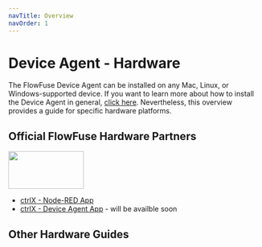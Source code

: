 ```yaml
---
navTitle: Overview
navOrder: 1
---
```


# Device Agent - Hardware

The FlowFuse Device Agent can be installed on any Mac, Linux, or Windows-supported device. If you want to learn more about how to install the Device Agent in general, [click here](/docs/device-agent/install.md). Nevertheless, this overview provides a guide for specific hardware platforms.

## Official FlowFuse Hardware Partners

<a href="https://developer.community.boschrexroth.com/t5/Store-and-How-to/FlowFuse-Node-RED/ba-p/82135"><img src="https://upload.wikimedia.org/wikipedia/commons/0/0d/Logo_of_Bosch_Rexroth_AG.svg"  width="150" height="75"></a>

- [ctrlX - Node-RED App](/docs/hardware/ctrlx-node-red.md)
- [ctrlX - Device Agent App](/docs/hardware/ctrlx-device-agent.md) - will be availble soon

## Other Hardware Guides
